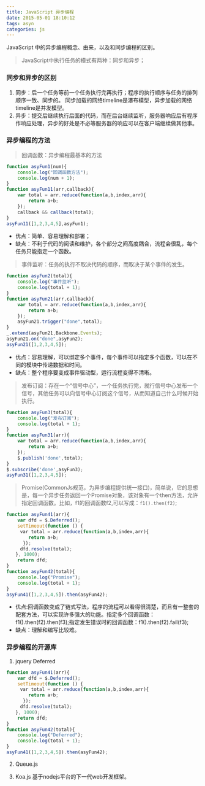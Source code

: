 ```yaml
---
title: JavaScript 异步编程
date: 2015-05-01 18:10:12
tags: asyn
categories: js
---
```

JavaScript 中的异步编程概念、由来，以及和同步编程的区别。

<!-- more -->
> JavaScript中执行任务的模式有两种：同步和异步；

### 同步和异步的区别
1. 同步：后一个任务等前一个任务执行完再执行；程序的执行顺序与任务的排列顺序一致、同步的。
同步加载的网络timeline是瀑布模型，异步加载的网络timeline是并发模型。
2. 异步：提交后继续执行后面的代码，而在后台继续监听，服务器响应后有程序作响应处理，异步的好处是不必等服务器的响应可以在客户端继续做其他事。

### 异步编程的方法
> 回调函数：异步编程最基本的方法

```javascript
function asyFun1(num){
    console.log("回调函数方法");
    console.log(num + 1);
}
function asyFun11(arr,callback){
    var total = arr.reduce(function(a,b,index,arr){
        return a+b;
    });
    callback && callback(total);
}
asyFun11([1,2,3,4,5],asyFun1);
```
* 优点：简单、容易理解和部署；
* 缺点：不利于代码的阅读和维护，各个部分之间高度耦合，流程会很乱，每个任务只能指定一个函数。

> 事件监听：任务的执行不取决代码的顺序，而取决于某个事件的发生。

```javascript
function asyFun2(total){
    console.log("事件监听");
    console.log(total + 1);
}
function asyFun21(arr,callback){
    var total = arr.reduce(function(a,b,index,arr){
        return a+b;
    });
    asyFun21.trigger("done",total);
}
_.extend(asyFun21,Backbone.Events);
asyFun21.on("done",asyFun2);
asyFun21([1,2,3,4,5]);
```
* 优点：容易理解，可以绑定多个事件，每个事件可以指定多个函数，可以在不同的模块中传递数据和时间。
* 缺点：整个程序要变成事件驱动型，运行流程变得不清晰。

> 发布订阅：存在一个“信号中心”，一个任务执行完，就行信号中心发布一个信号，其他任务可以向信号中心订阅这个信号，从而知道自己什么时候开始执行。

```javascript
function asyFun3(total){
    console.log("发布订阅");
    console.log(total + 1);
}
function asyFun31(arr){
    var total = arr.reduce(function(a,b,index,arr){
        return a+b;
    });
    $.publish('done',total);
}
$.subscribe('done',asyFun3);
asyFun31([1,2,3,4,5]);
```

> Promise(CommonJs规范，为异步编程提供统一接口)，简单说，它的思想是，每一个异步任务返回一个Promise对象，该对象有一个then方法，允许指定回调函数。比如，f1的回调函数f2,可以写成：`f1().then(f2)`;
```javascript
function asyFun41(arr){
    var dfd = $.Deferred();
    setTimeout(function () {
　　　var total = arr.reduce(function(a,b,index,arr){
        return a+b;
      });
　　　dfd.resolve(total);
　　}, 1000);
    return dfd;
}
function asyFun42(total){
    console.log("Promise");
    console.log(total + 1);
}
asyFun41([1,2,3,4,5]).then(asyFun42);
```
* 优点:回调函数变成了链式写法，程序的流程可以看得很清楚，而且有一整套的配套方法，可以实现许多强大的功能。指定多个回调函数：f1().then(f2).then(f3);指定发生错误时的回调函数：f1().then(f2).fail(f3);
* 缺点：理解和编写比较难。

### 异步编程的开源库

1. jquery Deferred
```javascript
function asyFun41(arr){
    var dfd = $.Deferred();
    setTimeout(function () {
　　　var total = arr.reduce(function(a,b,index,arr){
        return a+b;
      });
　　　dfd.resolve(total);
　　}, 1000);
    return dfd;
}
function asyFun42(total){
    console.log("Deferred");
    console.log(total + 1);
}
asyFun41([1,2,3,4,5]).then(asyFun42);
```
2. Queue.js

3. Koa.js
基于nodejs平台的下一代web开发框架。